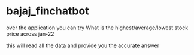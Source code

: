# bajaj_finchatbot

over the application you can try 
What is the highest/average/lowest stock price across jan-22

this will read all the data and provide you the accurate answer 
